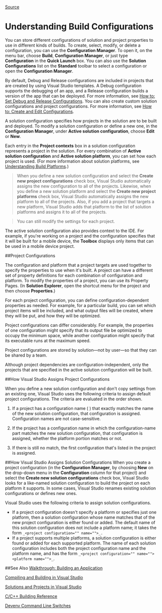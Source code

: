 
[Source](https://msdn.microsoft.com/en-us/library/vstudio/kkz9kefa(v=vs.140).aspx)

# Understanding Build Configurations


You can store different configurations of solution and project properties to use in different kinds of builds. To create, select, modify, or delete a configuration, you can use the **Configuration Manager**. To open it, on the menu bar, choose **Build**, **Configuration Manager**, or just type **Configuration** in the **Quick Launch** box. You can also use the **Solution Configurations** list on the **Standard** toolbar to select a configuration or open the **Configuration Manager**.

By default, Debug and Release configurations are included in projects that are created by using Visual Studio templates. A Debug configuration supports the debugging of an app, and a Release configuration builds a version of the app that can be deployed. For more information, see [How to: Set Debug and Release Configurations][2]. You can also create custom solution configurations and project configurations. For more information, see [How to: Create and Edit Configurations][3].

A solution configuration specifies how projects in the solution are to be built and deployed. To modify a solution configuration or define a new one, in the **Configuration Manager**, under **Active solution configuration**, choose **Edit** or **New**.

Each entry in the **Project contexts** box in a solution configuration represents a project in the solution. For every combination of **Active solution configuration** and **Active solution platform**, you can set how each project is used. (For more information about solution platforms, see [Understanding Build Platforms][4].)


>When you define a new solution configuration and select the **Create new project configurations** check box, Visual Studio automatically assigns the new configuration to all of the projects. Likewise, when you define a new solution platform and select the **Create new project platforms** check box, Visual Studio automatically assigns the new platform to all of the projects. Also, if you add a project that targets a new platform, Visual Studio adds that platform to the list of solution platforms and assigns it to all of the projects.

>You can still modify the settings for each project.

The active solution configuration also provides context to the IDE. For example, if you're working on a project and the configuration specifies that it will be built for a mobile device, the **Toolbox** displays only items that can be used in a mobile device project.

##Project Configurations

The configuration and platform that a project targets are used together to specify the properties to use when it's built. A project can have a different set of property definitions for each combination of configuration and platform. To modify the properties of a project, you can use its Property Pages. (In **Solution Explorer**, open the shortcut menu for the project and then choose **Properties**.)

For each project configuration, you can define configuration-dependent properties as needed. For example, for a particular build, you can set which project items will be included, and what output files will be created, where they will be put, and how they will be optimized.

Project configurations can differ considerably. For example, the properties of one configuration might specify that its output file be optimized to occupy the minimum space, while another configuration might specify that its executable runs at the maximum speed.

Project configurations are stored by solution—not by user—so that they can be shared by a team.

Although project dependencies are configuration-independent, only the projects that are specified in the active solution configuration will be built.

##How Visual Studio Assigns Project Configurations

When you define a new solution configuration and don't copy settings from an existing one, Visual Studio uses the following criteria to assign default project configurations. The criteria are evaluated in the order shown.

1. If a project has a configuration name (_<configuration name=""> <platform name="">_) that exactly matches the name of the new solution configuration, that configuration is assigned. Configuration names are not case-sensitive.

2. If the project has a configuration name in which the configuration-name part matches the new solution configuration, that configuration is assigned, whether the platform portion matches or not.

3. If there is still no match, the first configuration that's listed in the project is assigned.

##How Visual Studio Assigns Solution Configurations
When you create a project configuration (in the **Configuration Manager**, by choosing **New** on the drop-down menu in the **Configuration** column for that project) and select the **Create new solution configurations** check box, Visual Studio looks for a like-named solution configuration to build the project on each platform it supports. In some cases, Visual Studio renames existing solution configurations or defines new ones.

Visual Studio uses the following criteria to assign solution configurations.

* If a project configuration doesn't specify a platform or specifies just one platform, then a solution configuration whose name matches that of the new project configuration is either found or added. The default name of this solution configuration does not include a platform name; it takes the form `_<project configuration="" name="">_.`
* If a project supports multiple platforms, a solution configuration is either found or added for each supported platform. The name of each solution configuration includes both the project configuration name and the platform name, and has the form `_<project configuration="" name=""> <platform name="">_`.

##See Also
[Walkthrough: Building an Application][6]

[Compiling and Building in Visual Studio][7]

[Solutions and Projects in Visual Studio][8]

[C/C++ Building Reference][9]

[Devenv Command Line Switches][10]

[1]: https://i-msdn.sec.s-msft.com/Areas/Epx/Content/Images/ImageSprite.png?v=635810750817785875
[2]: https://msdn.microsoft.com/en-us/library/vstudio/wx0123s5.aspx
[3]: https://msdn.microsoft.com/en-us/library/vstudio/kwybya3w.aspx
[4]: https://msdn.microsoft.com/en-us/library/vstudio/ms165407.aspx
[5]: https://i-msdn.sec.s-msft.com/dynimg/IC101471.jpeg "System_CAPS_note"

[6]: https://msdn.microsoft.com/en-us/library/vstudio/jj730426.aspx
[7]: https://msdn.microsoft.com/en-us/library/vstudio/cyz1h6zd.aspx
[8]: https://msdn.microsoft.com/en-us/library/vstudio/b142f8e7.aspx
[9]: https://msdn.microsoft.com/en-us/library/vstudio/91621w01.aspx
[10]: https://msdn.microsoft.com/en-us/library/vstudio/xee0c8y7.aspx